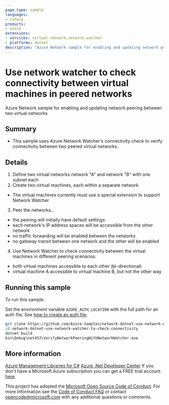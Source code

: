 ```yaml
---
page_type: sample
languages:
- csharp
products:
- azure
extensions:
- services: virtual-network,network-watcher
- platforms: dotnet
description: "Azure Network sample for enabling and updating network peering between two virtual networks."
---
```


# Use network watcher to check connectivity between virtual machines in peered networks

 Azure Network sample for enabling and updating network peering between two virtual networks

## Summary

 - This sample uses Azure Network Watcher's connectivity check to verify connectivity between
   two peered virtual networks.

## Details

 1. Define two virtual networks network "A" and network "B" with one subnet each
 2. Create two virtual machines, each within a separate network
   - The virtual machines currently must use a special extension to support Network Watcher
 3. Peer the networks...
   - the peering will initially have default settings:
   - each network's IP address spaces will be accessible from the other network
   - no traffic forwarding will be enabled between the networks
   - no gateway transit between one network and the other will be enabled
 4. Use Network Watcher to check connectivity between the virtual machines in different peering scenarios:
   - both virtual machines accessible to each other (bi-directional)
   - virtual machine A accessible to virtual machine B, but not the other way


## Running this sample

To run this sample:

Set the environment variable `AZURE_AUTH_LOCATION` with the full path for an auth file. See [how to create an auth file](https://github.com/Azure/azure-libraries-for-net/blob/master/AUTH.md).

```bash
git clone https://github.com/Azure-Samples/network-dotnet-use-network-watcher-to-check-connectivity.git
cd network-dotnet-use-network-watcher-to-check-connectivity
dotnet build
bin\Debug\net452\VerifyNetworkPeeringWithNetworkWatcher.exe
```

## More information

[Azure Management Libraries for C#](https://github.com/Azure/azure-sdk-for-net/tree/Fluent)
[Azure .Net Developer Center](https://azure.microsoft.com/en-us/develop/net/)
If you don't have a Microsoft Azure subscription you can get a FREE trial account [here](http://go.microsoft.com/fwlink/?LinkId=330212).

This project has adopted the [Microsoft Open Source Code of Conduct](https://opensource.microsoft.com/codeofconduct/). For more information see the [Code of Conduct FAQ](https://opensource.microsoft.com/codeofconduct/faq/) or contact [opencode@microsoft.com](mailto:opencode@microsoft.com) with any additional questions or comments.
